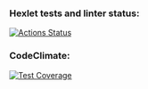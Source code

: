 ### Hexlet tests and linter status:
[![Actions Status](https://github.com/Alayzcer/python-project-49/workflows/hexlet-check/badge.svg)](https://github.com/Alayzcer/python-project-49/actions)

###  CodeClimate:
[![Test Coverage](https://api.codeclimate.com/v1/badges/348a176e1511ca661fda/test_coverage)](https://codeclimate.com/github/Alayzcer/python-project-49/test_coverage)